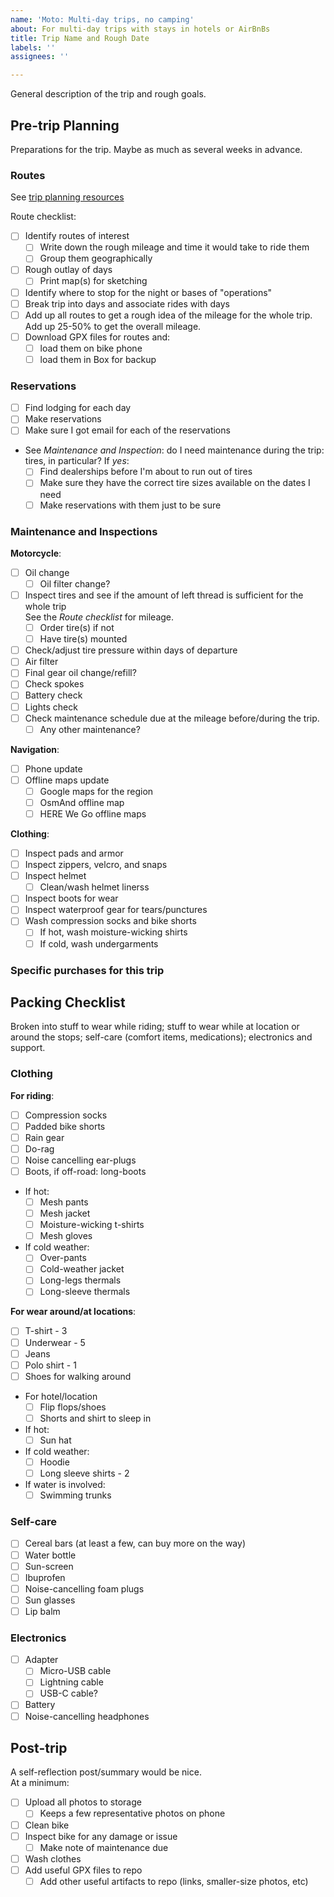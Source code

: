 ```yaml
---
name: 'Moto: Multi-day trips, no camping'
about: For multi-day trips with stays in hotels or AirBnBs
title: Trip Name and Rough Date
labels: ''
assignees: ''

---
```


General description of the trip and rough goals.

## Pre-trip Planning

Preparations for the trip. Maybe as much as several weeks in advance.  

### Routes

See [trip planning resources](https://github.com/philipmat/trips/trip-planning-resources.md)

Route checklist:

- [ ] Identify routes of interest
  - [ ] Write down the rough mileage and time it would take to ride them
  - [ ] Group them geographically
- [ ] Rough outlay of days
  - [ ] Print map(s) for sketching
- [ ] Identify where to stop for the night or bases of "operations"
- [ ] Break trip into days and associate rides with days
- [ ] Add up all routes to get a rough idea of the mileage for the whole trip. 
  Add up 25-50% to get the overall mileage.
- [ ] Download GPX files for routes and:
  - [ ] load them on bike phone
  - [ ] load them in Box for backup

### Reservations

- [ ] Find lodging for each day
- [ ] Make reservations
- [ ] Make sure I got email for each of the reservations
- See *Maintenance and Inspection*: do I need maintenance during the trip:
  tires, in particular? If *yes*:
  - [ ] Find dealerships before I'm about to run out of tires
  - [ ] Make sure they have the correct tire sizes available on the dates I need
  - [ ] Make reservations with them just to be sure

### Maintenance and Inspections

**Motorcycle**:

- [ ] Oil change
  - [ ] Oil filter change?
- [ ] Inspect tires and see if the amount of left thread is sufficient for the whole trip  
  See the *Route checklist* for mileage.
  - [ ] Order tire(s) if not
  - [ ] Have tire(s) mounted
- [ ] Check/adjust tire pressure within days of departure
- [ ] Air filter
- [ ] Final gear oil change/refill?
- [ ] Check spokes
- [ ] Battery check
- [ ] Lights check
- [ ] Check maintenance schedule due at the mileage before/during the trip.
  - [ ] Any other maintenance?

**Navigation**:

- [ ] Phone update
- [ ] Offline maps update
  - [ ] Google maps for the region
  - [ ] OsmAnd offline map
  - [ ] HERE We Go offline maps

**Clothing**:

- [ ] Inspect pads and armor
- [ ] Inspect zippers, velcro, and snaps
- [ ] Inspect helmet
  - [ ] Clean/wash helmet linerss
- [ ] Inspect boots for wear
- [ ] Inspect waterproof gear for tears/punctures
- [ ] Wash compression socks and bike shorts
  - [ ] If hot, wash moisture-wicking shirts
  - [ ] If cold, wash undergarments

### Specific purchases for this trip

## Packing Checklist

Broken into stuff to wear while riding;
stuff to wear while at location or around the stops;
self-care (comfort items, medications);
electronics and support.


### Clothing

**For riding**:

- [ ] Compression socks
- [ ] Padded bike shorts
- [ ] Rain gear
- [ ] Do-rag
- [ ] Noise cancelling ear-plugs
- [ ] Boots, if off-road: long-boots
- If hot:
  - [ ] Mesh pants
  - [ ] Mesh jacket
  - [ ] Moisture-wicking t-shirts
  - [ ] Mesh gloves
- If cold weather:
  - [ ] Over-pants
  - [ ] Cold-weather jacket
  - [ ] Long-legs thermals
  - [ ] Long-sleeve thermals

**For wear around/at locations**:

- [ ] T-shirt - 3
- [ ] Underwear - 5
- [ ] Jeans
- [ ] Polo shirt - 1
- [ ] Shoes for walking around
- For hotel/location
  - [ ] Flip flops/shoes
  - [ ] Shorts and shirt to sleep in
- If hot:
  - [ ] Sun hat
- If cold weather:
  - [ ] Hoodie
  - [ ] Long sleeve shirts - 2
- If water is involved:
  - [ ] Swimming trunks

### Self-care

- [ ] Cereal bars (at least a few, can buy more on the way)
- [ ] Water bottle
- [ ] Sun-screen
- [ ] Ibuprofen
- [ ] Noise-cancelling foam plugs
- [ ] Sun glasses
- [ ] Lip balm

### Electronics

- [ ] Adapter
  - [ ] Micro-USB cable
  - [ ] Lightning cable
  - [ ] USB-C cable?
- [ ] Battery
- [ ] Noise-cancelling headphones

## Post-trip

A self-reflection post/summary would be nice.  
At a minimum:

- [ ] Upload all photos to storage
  - [ ] Keeps a few representative photos on phone
- [ ] Clean bike
- [ ] Inspect bike for any damage or issue
  - [ ] Make note of maintenance due
- [ ] Wash clothes
- [ ] Add useful GPX files to repo
  - [ ] Add other useful artifacts to repo (links, smaller-size photos, etc)
